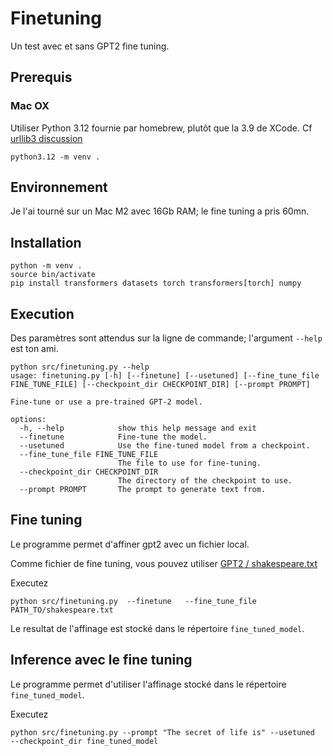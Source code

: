 # Finetuning

Un test avec et sans GPT2 fine tuning.


## Prerequis

### Mac OX
Utiliser Python 3.12 fournie par homebrew, plutôt que la 3.9 de XCode. Cf [urllib3 discussion](https://github.com/urllib3/urllib3/issues/3020)
```
python3.12 -m venv .
```

## Environnement

Je l'ai tourné sur un Mac M2 avec 16Gb RAM; le fine tuning a pris 60mn.

## Installation

```
python -m venv .
source bin/activate
pip install transformers datasets torch transformers[torch] numpy
```

## Execution
Des paramètres sont attendus sur la ligne de commande; l'argument `--help` est ton ami.
```
python src/finetuning.py --help
usage: finetuning.py [-h] [--finetune] [--usetuned] [--fine_tune_file FINE_TUNE_FILE] [--checkpoint_dir CHECKPOINT_DIR] [--prompt PROMPT]

Fine-tune or use a pre-trained GPT-2 model.

options:
  -h, --help            show this help message and exit
  --finetune            Fine-tune the model.
  --usetuned            Use the fine-tuned model from a checkpoint.
  --fine_tune_file FINE_TUNE_FILE
                        The file to use for fine-tuning.
  --checkpoint_dir CHECKPOINT_DIR
                        The directory of the checkpoint to use.
  --prompt PROMPT       The prompt to generate text from.
```

## Fine tuning

Le programme permet d'affiner gpt2 avec un fichier local.

Comme fichier de fine tuning,  vous pouvez utiliser [GPT2 / shakespeare.txt](https://github.com/Paperspace/gpt-2/blob/master/shakespeare.txt)

Executez
```
python src/finetuning.py  --finetune   --fine_tune_file PATH_TO/shakespeare.txt
```

Le resultat de l'affinage est stocké dans le répertoire `fine_tuned_model`.

## Inference avec le fine tuning

Le programme permet d'utiliser l'affinage stocké dans le répertoire `fine_tuned_model`.


Executez
```
python src/finetuning.py --prompt "The secret of life is" --usetuned   --checkpoint_dir fine_tuned_model
```
